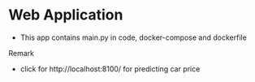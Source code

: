 # Web Application
- This app contains main.py in code, docker-compose and dockerfile
 
 Remark
 - click for http://localhost:8100/ for predicting car price
